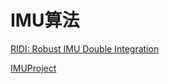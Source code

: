 # IMU算法

[RIDI: Robust IMU Double Integration](https://github.com/Ewenwan/ridi_imu)

[IMUProject](https://github.com/Ewenwan/IMUProject)
